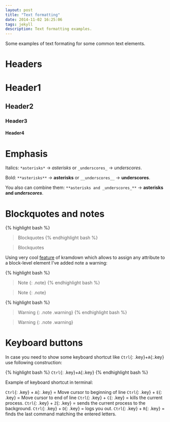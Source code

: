 ```yaml
---
layout: post
title: "Text formatting"
date: 2014-11-02 16:25:06
tags: jekyll
description: Text formatting examples.
---
```


Some examples of text formating for some common text elements.

# Headers

# Header1

## Header2

### Header3

#### Header4

# Emphasis

Italics: `*asterisks*` -> *asterisks* or `_underscores_` -> _underscores_.

Bold: `**asterisks**` -> **asterisks** or `__underscores__` -> __underscores__.

You also can combine them: `**asterisks and _underscores_**` -> **asterisks and _underscores_**.

# Blockquotes and notes


{% highlight bash %}
>Blockquotes
{% endhighlight bash %}

>Blockquotes

Using very cool [feature](http://kramdown.gettalong.org/quickref.html#block-attributes) of kramdown which allows to assign any attribute to a block-level element I've added note a warning:

{% highlight bash %}
>Note 
{: .note}
{% endhighlight bash %}

>Note 
{: .note}

{% highlight bash %}
>Warning 
{: .note .warning}
{% endhighlight bash %}

>Warning 
{: .note .warning}

# Keyboard buttons

In case you need to show some keyboard shortcut like `Ctrl`{: .key}+`A`{:.key} use following construction:

{% highlight bash %}
`Ctrl`{: .key}+`A`{:.key}
{% endhighlight bash %}

Example of keyboard shortcut in terminal:

`Ctrl`{: .key} + `A`{: .key} = Move cursor to beginning of line
`Ctrl`{: .key} + `E`{: .key} = Move cursor to end of line
`Ctrl`{: .key} + `C`{: .key} = kills the current process.
`Ctrl`{: .key} + `Z`{: .key} = sends the current process to the background.
`Ctrl`{: .key} + `D`{: .key} = logs you out.
`Ctrl`{: .key} + `R`{: .key} = finds the last command matching the entered letters.
